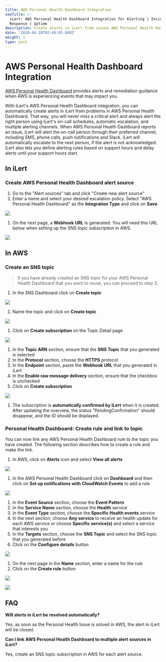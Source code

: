 ```yaml
---
title: AWS Personal Health Dashboard Integration
seoTitle: >-
  iLert: AWS Personal Health Dashboard Integration for Alerting | Incident
  Response | Uptime
description: Create alerts in iLert from issues AWS Personal Health Dashboard.
date: '2020-04-28T02:40:05.000Z'
weight: 1
type: post
---
```


# AWS Personal Health Dashboard Integration

[AWS Personal Health Dashboard](https://aws.amazon.com/premiumsupport/technology/personal-health-dashboard/) provides alerts and remediation guidance when AWS is experiencing events that may impact you.

With iLert's AWS Personal Health Dashboard integration, you can automatically create alerts in iLert from problems in AWS Personal Health Dashboard. That way, you will never miss a critical alert and always alert the right person using iLert's on-call schedules, automatic escalation, and multiple alerting channels. When AWS Personal Health Dashboard reports an issue, iLert will alert the on-call person through their preferred channel, including SMS, phone calls, push notifications and Slack. iLert will automatically escalate to the next person, if the alert is not acknowledged. iLert also lets you define alerting rules based on support hours and delay alerts until your support hours start.

## In iLert <a id="in-ilert"></a>

### Create AWS Personal Health Dashboard alert source <a id="create-alert-source"></a>

1. Go to the "Alert sources" tab and click "Create new alert source"
2. Enter a name and select your desired escalation policy. Select "AWS Personal Health Dashboard" as the **Integration Type** and click on **Save**.

![](../.gitbook/assets/awsphd9.png)

1. On the next page, a **Webhook URL** is generated. You will need this URL below when setting up the SNS topic subscription in AWS.

![](../.gitbook/assets/awsphd10.png)

## In AWS

### Create an SNS topic <a id="create-sns-topic"></a>

> If you have already created an SNS topic for your AWS Personal Health Dashboard that you want to reuse, you can proceed to step 3.

1. In the SNS Dashboard click on **Create topic**

![](../.gitbook/assets/awsphd0.png)

1. Name the topic and click on **Create topic**

![](../.gitbook/assets/awsphd1.png)

1. Click on **Create subscription** on the Topic Detail page

![](../.gitbook/assets/awsphd2.png)

1. In the **Topic ARN** section, ensure that the **SNS Topic** that you generated is selected
2. In the **Protocol** section, choose the **HTTPS** protocol
3. In the **Endpoint** section, paste the **Webhook URL** that you generated in iLert
4. In the **Enable raw message delivery** section, ensure that the checkbox is unchecked
5. Click on **Create subscription**

![](../.gitbook/assets/awsphd3.png)

1. The subscription is **automatically confirmed by iLert** when it is created. After updating the overview, the status "PendingConfirmation" should disappear, and the ID should be displayed.

### Personal Health Dashboard: Create rule and link to topic <a id="create-phd-rule"></a>

You can now link any AWS Personal Health Dashboard rule to the topic you have created. The following section describes how to create a rule and make the link.

1. In AWS, click on **Alerts** icon and select **View all alerts**

![](../.gitbook/assets/awsphd4.png)

1. In the AWS Personal Health Dashboard click on **Dashboard** and then click on **Set up notifications with CloudWatch Events** to add a rule

![](../.gitbook/assets/awsphd5.png)

1. In the **Event Source** section, choose the **Event Pattern**
2. In the **Service Name** section, choose the **Health** service
3. In the **Event Type** section, choose the **Specific Health events** service
4. In the next section, choose **Any service** to receive an health update for each AWS service or choose **Specific service\(s\)** and select a service that interests you
5. In the **Targets** section, choose the **SNS Topic** and select the SNS topic that you generated before
6. Click on the **Configure details** button

![](../.gitbook/assets/awsphd6.png)

1. On the next page in the **Name** section, enter a name for the rule
2. Click on the **Create rule** button

![](../.gitbook/assets/awsphd7.png)

![](../.gitbook/assets/awsphd8.png)

## FAQ <a id="faq"></a>

**Will alerts in iLert be resolved automatically?**

Yes, as soon as the Personal Health Issue is solved in AWS, the alert in iLert will be closed.

**Can I link AWS Personal Health Dashboard to multiple alert sources in iLert?**

Yes, create an SNS topic subscription in AWS for each alert source.

